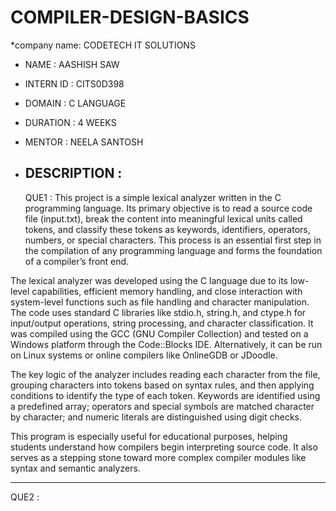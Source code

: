 # COMPILER-DESIGN-BASICS

*company name: CODETECH IT SOLUTIONS 
* NAME : AASHISH SAW
* INTERN ID : CITS0D398
* DOMAIN : C LANGUAGE
* DURATION : 4 WEEKS
* MENTOR : NEELA SANTOSH 
* DESCRIPTION :
  ------------------------------------------------------------------------------------------------------------------------------------------------------------------------------------------------------

  QUE1 : This project is a simple lexical analyzer written in the C programming language. Its primary objective is to read a source code file (input.txt), break the content into meaningful lexical units called tokens, and classify these tokens as keywords, identifiers, operators, numbers, or special characters. This process is an essential first step in the compilation of any programming language and forms the foundation of a compiler’s front end.

The lexical analyzer was developed using the C language due to its low-level capabilities, efficient memory handling, and close interaction with system-level functions such as file handling and character manipulation. The code uses standard C libraries like stdio.h, string.h, and ctype.h for input/output operations, string processing, and character classification. It was compiled using the GCC (GNU Compiler Collection) and tested on a Windows platform through the Code::Blocks IDE. Alternatively, it can be run on Linux systems or online compilers like OnlineGDB or JDoodle.

The key logic of the analyzer includes reading each character from the file, grouping characters into tokens based on syntax rules, and then applying conditions to identify the type of each token. Keywords are identified using a predefined array; operators and special symbols are matched character by character; and numeric literals are distinguished using digit checks.

This program is especially useful for educational purposes, helping students understand how compilers begin interpreting source code. It also serves as a stepping stone toward more complex compiler modules like syntax and semantic analyzers.

------------------------------------------------------------------------------------------------------------------------------------------------------------------------------------------------------------

QUE2 : 
